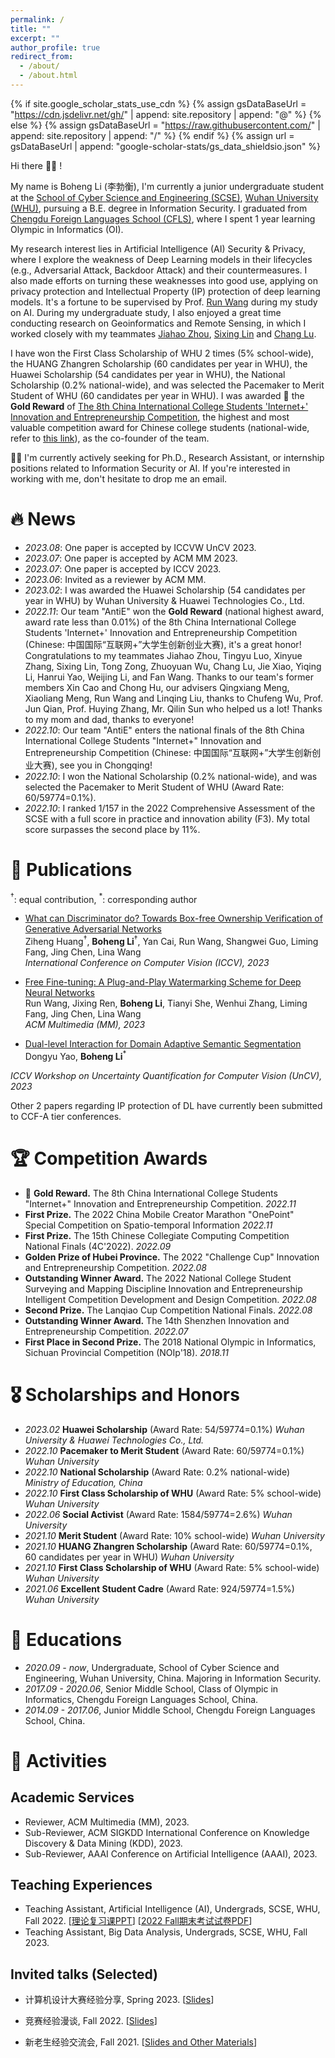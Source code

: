 ```yaml
---
permalink: /
title: ""
excerpt: ""
author_profile: true
redirect_from: 
  - /about/
  - /about.html
---
```


{% if site.google_scholar_stats_use_cdn %}
{% assign gsDataBaseUrl = "https://cdn.jsdelivr.net/gh/" | append: site.repository | append: "@" %}
{% else %}
{% assign gsDataBaseUrl = "https://raw.githubusercontent.com/" | append: site.repository | append: "/" %}
{% endif %}
{% assign url = gsDataBaseUrl | append: "google-scholar-stats/gs_data_shieldsio.json" %}

<span class='anchor' id='about-me'></span>

Hi there 👋👋 !

My name is Boheng Li (李勃衡), I'm currently a junior undergraduate student at the [School of Cyber Science and Engineering (SCSE)](http://cse.whu.edu.cn/index.htm), [Wuhan University (WHU)](https://www.whu.edu.cn/), pursuing a B.E. degree in Information Security. I graduated from [Chengdu Foreign Languages School (CFLS)](http://www.cfls.net.cn/), where I spent 1 year learning Olympic in Informatics (OI).

My research interest lies in Artificial Intelligence (AI) Security & Privacy, where I explore the weakness of Deep Learning models in their lifecycles (e.g., Adversarial Attack, Backdoor Attack) and their countermeasures. I also made efforts on turning these weaknesses into good use, applying on privacy protection and Intellectual Property (IP) protection of deep learning models. It's a fortune to be supervised by Prof. [Run Wang](http://wangrun.github.io/) during my study on AI. During my undergraduate study, I also enjoyed a great time conducting research on  Geoinformatics and Remote Sensing, in which I worked closely with my teammates [Jiahao Zhou](https://github.com/DDAKUN), [Sixing Lin](https://defaultlin.cn/) and [Chang Lu](https://mp.weixin.qq.com/s/8cqtcRdgskJ1gn_dXjAHzA).

I have won the First Class Scholarship of WHU 2 times (5% school-wide), the HUANG Zhangren Scholarship (60 candidates per year in WHU), the Huawei Scholarship (54 candidates per year in WHU), the National Scholarship (0.2% national-wide), and was selected the Pacemaker to Merit Student of WHU (60 candidates per year in WHU). I was awarded 🏅️ the **Gold Reward** of [The 8th China International College Students 'Internet+' Innovation and Entrepreneurship Competition](https://cy.ncss.cn/), the highest and most valuable competition award for Chinese college students (national-wide, refer to [this link](https://news.eol.cn/yaowen/202103/t20210322_2087129.shtml)), as the co-founder of the team.

🌟🌟 I'm currently actively seeking for Ph.D., Research Assistant, or internship positions related to Information Security or AI. If you're interested in working with me, don't hesitate to drop me an email. 

<!-- My curriculum vitae can be downloaded [here (in English)](https://github.com/AntigoneRandy/antigonerandy.github.io/raw/main/docs/Boheng_Li_s_CV.pdf).  -->

# 🔥 News
- *2023.08*: One paper is accepted by ICCVW UnCV 2023.
- *2023.07*: One paper is accepted by ACM MM 2023.
- *2023.07*: One paper is accepted by ICCV 2023.
- *2023.06*: Invited as a reviewer by ACM MM.
- *2023.02*: I was awarded the Huawei Scholarship (54 candidates per year in WHU) by Wuhan University & Huawei Technologies Co., Ltd.
- *2022.11*: Our team "AntiE" won the **Gold Reward** (national highest award, award rate less than 0.01%) of the 8th China International College Students 'Internet+' Innovation and Entrepreneurship Competition (Chinese: 中国国际“互联网+”大学生创新创业大赛), it's a great honor! Congratulations to my teammates Jiahao Zhou, Tingyu Luo, Xinyue Zhang, Sixing Lin, Tong Zong, Zhuoyuan Wu, Chang Lu, Jie Xiao, Yiqing Li, Hanrui Yao, Weijing Li, and Fan Wang. Thanks to our team's former members Xin Cao and Chong Hu, our advisers Qingxiang Meng, Xiaoliang Meng, Run Wang and Linqing Liu, thanks to Chufeng Wu, Prof. Jun Qian, Prof. Huying Zhang, Mr. Qilin Sun who helped us a lot! Thanks to my mom and dad, thanks to everyone!
- *2022.10*: Our team "AntiE" enters the national finals of the 8th China International College Students "Internet+" Innovation and Entrepreneurship Competition (Chinese: 中国国际“互联网+”大学生创新创业大赛), see you in Chongqing!
- *2022.10*: I won the National Scholarship (0.2% national-wide), and was selected the Pacemaker to Merit Student of WHU (Award Rate: 60/59774=0.1%).
- *2022.10*: I ranked 1/157 in the 2022 Comprehensive Assessment of the SCSE with a full score in practice and innovation ability (F3). My total score surpasses the second place by 11%.

<!-- - *2022.08*: Our team won the Outstanding Winner Award (highest award) in the 2022 National College Student Surveying and Mapping Discipline Innovation and Entrepreneurship Intelligent Competition Development and Design Competition. Congrats to my teammates Jiahao Zhou, Sixing Lin, and Tingyu Luo.
- *2022.08*: Our team "AntiE" won the Golden Prize in the 8th China International College Students "Internet+" Innovation and Entrepreneurship Competition, Hubei Province Division (Chinese: 中国国际“互联网+”大学生创新创业大赛), and successfully entered the National Finals. -->

<!-- - *2022.08*: Our team won the First Prize in the 15th Chinese Collegiate Computing Competition National Finals (4C'2022). Congratulations to my teammates Jiahao Zhou and Sixing Lin.
- *2022.08*: Our team "AntiE" won the Outstanding Winner Award in the 14th Shenzhen Innovation and Entrepreneurship Competition.
- *2022.07*: This semester ends with a GPA of 4.0/4.0 and an average score of 95.47/100.
- *2022.07*: I won the Second Prize in the Lanqiao Cup national finals.
- *2022.07*: Our team "AntiE" (Chinese: 安急易) won the Golden Prize in the "Challenge Cup" Innovation and Entrepreneurship Competition (Chinese: “挑战杯”中国大学生创业计划竞赛), Hubei Province Division, and successfully entered the National Competition.
- *2022.06*: I am awarded as "social activity activist" (Chinese: 社会活动积极分子) by Wuhan University.
- *2022.06*: Our paper "Optimized Design Method for Satellite Constellation Configuration Based on Real-time Coverage Area Evaluation" is accepted by Geoinformatics 2022. \[[pdf](https://arxiv.org/pdf/2209.09131.pdf)\]
- *2022.06*: Our paper "Comprehensive Evaluation of Emergency Shelters in Wuhan City Based on GIS" is accepted by Geoinformatics 2022. \[[pdf](https://arxiv.org/pdf/2209.07687.pdf)\] -->

# 📝 Publications 

$^\dagger$: equal contribution, $^*$: corresponding author

<!-- ## 🛰️ Geoinformatics & Remote Sensing
- [Optimized Design Method for Satellite Constellation Configuration Based on Real-time Coverage Area Evaluation](https://ieeexplore.ieee.org/document/9963835)   
Jiahao Zhou, **Boheng Li**, Qingxiang Meng   
*The 29th International Conference on Geoinformatics (CPGIS), 2022*

- [Comprehensive Evaluation of Emergency Shelters in Wuhan City Based on GIS](https://ieeexplore.ieee.org/document/9963810)   
Tingyu Luo, **Boheng Li**, Jiahao Zhou, Qingxiang Meng   
*The 29th International Conference on Geoinformatics (CPGIS), 2022* -->

<!-- ## 🤖️ AI Security, Privacy & Intellectual Property (IP) Protection -->
- [What can Discriminator do? Towards Box-free Ownership Verification of Generative Adversarial Networks](https://arxiv.org/abs/2307.15860)   
Ziheng Huang$^\dagger$, **Boheng Li**$^\dagger$, Yan Cai, Run Wang, Shangwei Guo, Liming Fang, Jing Chen, Lina Wang   
*International Conference on Computer Vision (ICCV), 2023*

- [Free Fine-tuning: A Plug-and-Play Watermarking Scheme for Deep Neural Networks](https://arxiv.org/abs/2210.07809)   
Run Wang, Jixing Ren, **Boheng Li**, Tianyi She, Wenhui Zhang, Liming Fang, Jing Chen, Lina Wang  
*ACM Multimedia (MM), 2023*

- [Dual-level Interaction for Domain Adaptive Semantic Segmentation](https://arxiv.org/abs/2307.07972)   
Dongyu Yao, **Boheng Li**$^*$   

*ICCV Workshop on Uncertainty Quantification for Computer Vision (UnCV), 2023*


Other 2 papers regarding IP protection of DL have currently been submitted to CCF-A tier conferences.
<!-- ## 🖨️ Preprints & In Submission -->


# 🏆 Competition Awards
- 🏅️ **Gold Reward.** The 8th China International College Students "Internet+" Innovation and Entrepreneurship Competition. *2022.11*
- **First Prize.** The 2022 China Mobile Creator Marathon "OnePoint" Special Competition on Spatio-temporal Information *2022.11*
- **First Prize.** The 15th Chinese Collegiate Computing Competition National Finals (4C'2022). *2022.09*
- **Golden Prize of Hubei Province.** The 2022 "Challenge Cup" Innovation and Entrepreneurship Competition. *2022.08*
- **Outstanding Winner Award.** The 2022 National College Student Surveying and Mapping Discipline Innovation and Entrepreneurship Intelligent Competition Development and Design Competition. *2022.08*
- **Second Prize.** The Lanqiao Cup Competition National Finals. *2022.08*
- **Outstanding Winner Award.** The 14th Shenzhen Innovation and Entrepreneurship Competition. *2022.07*
- **First Place in Second Prize.** The 2018 National Olympic in Informatics, Sichuan Provincial Competition (NOIp'18). *2018.11*

# 🎖 Scholarships and Honors
- *2023.02* **Huawei Scholarship** (Award Rate: 54/59774=0.1%) *Wuhan University & Huawei Technologies Co., Ltd.*
- *2022.10* **Pacemaker to Merit Student** (Award Rate: 60/59774=0.1%) *Wuhan University*
- *2022.10* **National Scholarship** (Award Rate: 0.2% national-wide) *Ministry of Education, China* 
- *2022.10* **First Class Scholarship of WHU** (Award Rate: 5% school-wide) *Wuhan University* 
- *2022.06* **Social Activist** (Award Rate: 1584/59774=2.6%) *Wuhan University*
- *2021.10* **Merit Student**  (Award Rate: 10% school-wide) *Wuhan University* 
- *2021.10* **HUANG Zhangren Scholarship** (Award Rate: 60/59774=0.1%, 60 candidates per year in WHU) *Wuhan University* 
- *2021.10* **First Class Scholarship of WHU** (Award Rate: 5% school-wide) *Wuhan University* 
- *2021.06* **Excellent Student Cadre** (Award Rate: 924/59774=1.5%) *Wuhan University*

# 📖 Educations
- *2020.09 - now*, Undergraduate, School of Cyber Science and Engineering, Wuhan University, China. Majoring in Information Security. 
- *2017.09 - 2020.06*, Senior Middle School, Class of Olympic in Informatics, Chengdu Foreign Languages School, China.
- *2014.09 - 2017.06*, Junior Middle School, Chengdu Foreign Languages School, China.

# 🎡 Activities

## Academic Services

- Reviewer, ACM Multimedia (MM), 2023.
- Sub-Reviewer, ACM SIGKDD International Conference on Knowledge Discovery & Data Mining (KDD), 2023.
- Sub-Reviewer, AAAI Conference on Artificial Intelligence (AAAI), 2023.

## Teaching Experiences
- Teaching Assistant, Artificial Intelligence (AI), Undergrads, SCSE, WHU, Fall 2022. \[[理论复习课PPT](https://github.com/AntigoneRandy/antigonerandy.github.io/raw/main/docs/AI2022Review-BohengLi.pdf)\] \[[2022 Fall期末考试试卷PDF](https://github.com/AntigoneRandy/antigonerandy.github.io/raw/main/docs/AIFinalExam-Fall2022.pdf)\]
- Teaching Assistant, Big Data Analysis, Undergrads, SCSE, WHU, Fall 2023.

## Invited talks (Selected)

- 计算机设计大赛经验分享, Spring 2023. \[[Slides](https://github.com/AntigoneRandy/antigonerandy.github.io/raw/main/docs/ComputerDeignCompetition.pdf)\]

- 竞赛经验漫谈, Fall 2022. \[[Slides](https://github.com/AntigoneRandy/antigonerandy.github.io/raw/main/docs/Competitions-2022Fall.pdf)\]

- 新老生经验交流会, Fall 2021. \[[Slides and Other Materials](https://github.com/AntigoneRandy/antigonerandy.github.io/raw/main/docs/ExperienceSharing2021Winter.zip)\]

<!-- # 💻 Internships
To be updated. -->

<!-- # 🔗 Useful Links

## Courses

- [Linear Algebra (Hung-yi Lee, NTU, 2018)](https://www.youtube.com/watch?v=uUrt8xgdMbs&list=PLJV_el3uVTsNmr39gwbyV-0KjULUsN7fW)

- [CS229: Machine Learning](https://cs229.stanford.edu/)

- [CS230 Deep Learning](https://cs230.stanford.edu/)

- [CS231n Deep Learning for Computer Vision](http://cs231n.stanford.edu/)

- [CS224n: Natural Language Processing with Deep Learning](http://web.stanford.edu/class/cs224n/)

- [CS131 Computer Vision: Foundations and Applications](http://vision.stanford.edu/teaching/cs131_fall2223/index.html)

- [北京邮电大学鲁鹏-计算机视觉 清晰版 国家级精品课程](https://www.bilibili.com/video/BV1VW4y1v7Ph/)

- [火炉课堂-深度学习 (厦门大学)](https://www.bilibili.com/video/BV1qq4y1f7Fm)

- [中科大-凸优化](https://www.bilibili.com/video/av40868517)

- [The Next Step for Machine Learning (Hung-yi Lee, NTU, 2019)](https://www.youtube.com/watch?v=XnyM3-xtxHs&list=PLJV_el3uVTsOK_ZK5L0Iv_EQoL1JefRL4)

- [人工智能的数学基础（清华出版社）](https://www.bilibili.com/video/BV15N4y1w7e1/)

- [理解机器学习](https://www.bilibili.com/video/BV1hg411h7ys)

## Writing

- 英文学术论文写作指南 \[[link](https://www.bilibili.com/video/BV1aa411H757/)\]

- 学术规范与论文写作-南开大学程明明 \[[link](https://www.bilibili.com/video/BV18F411M7YL/)\]

- [Matplotlib cheatsheets and handouts](https://matplotlib.org/cheatsheets/)

- [十分钟掌握Seaborn，进阶Python数据可视化分析](https://zhuanlan.zhihu.com/p/49035741)

- [科学写作与哲学](https://zhuanlan.zhihu.com/p/433168083)

- [绘图软件/编程大全](https://www.bilibili.com/video/BV1gR4y1y76U)

- [如何进行高质量科研论文的写作：Shui Yu 悉尼科技大学](https://www.bilibili.com/video/BV1a8411s7Nr?p=1)

## 💻 Coding Skills

- Python最佳实践指南 \[[link](http://itpcb.com/docs/pythonguide/)\]

- Python Cookbook 3rd Edition Documentation \[[link](http://itpcb.com/docs/python3cookbook/)\]

- 🥡 Git 菜单 \[[link](http://itpcb.com/docs/gitrecipes/)\]

- Linux 基础与工具教程 \[[link](http://itpcb.com/docs/linuxtools/base/index.html)\]

## 🤖️ Artificial Intelligence & Deep Learning

- 新手如何入门pytorch？ \[[link](https://www.zhihu.com/question/55720139/answer/2788304721)\]

- 人工智能与Pytorch深度学习 \[[link](https://space.bilibili.com/100682193/channel/collectiondetail?sid=689091)\]

- [A PyTorch Tools, best practices & Styleguide](https://github.com/IgorSusmelj/pytorch-styleguide)

## Roadmap

- [科研人必看！盘点那些最好用的 AI 学术科研工具](https://zhuanlan.zhihu.com/p/153279496)

- [本科生如何自学机器学习？](https://www.zhihu.com/question/332726203/answer/737596538)

- [计算机视觉中的对抗样本 (Adversarial example)](https://zhuanlan.zhihu.com/p/352456539)

- [简单梳理一下机器学习可解释性 (Interpretability)](https://zhuanlan.zhihu.com/p/141013178)

## Misc

- [网络安全领域的科学研究和论文发表 美国西北大学 Xinyu Xing](https://www.bilibili.com/video/BV1Le4y1S7uw)

- [CVPR 9999 Best Paper——《一种加辣椒的番茄炒蛋》](https://zhuanlan.zhihu.com/p/433237905)

- [深度学习理论与实践---深度学习中的信息论：熵、最短编码、交叉熵与互信息](https://zhuanlan.zhihu.com/p/565412701)

- [Pytorch实验代码的亿些小细节](https://github.com/ahangchen/windy-afternoon/blob/master/ml/pratice/torch_best_practice.md)

- [【万字长文详解】Python库collections，让你击败99%的Pythoner](https://zhuanlan.zhihu.com/p/343747724)

- [记一次神奇的 Rebuttal 经历](https://zhuanlan.zhihu.com/p/353761920)

- [精美的终端工具 - Rich](https://www.zhihu.com/question/317758961/answer/2627662722)

- [有没有什么可以节省大量时间的 Deep Learning 效率神器？-深度学习可视化中间变量的神器Visualizer](https://www.zhihu.com/question/384519338/answer/2620414587)

- [AI-research-tools](https://github.com/bighuang624/AI-research-tools/blob/master/README.md#ai-research-tools)

- [自动超参数搜索工具optuna](https://github.com/optuna/optuna)

- [科研写作技巧](https://www.zhihu.com/question/528654768/answer/2452424449) -->